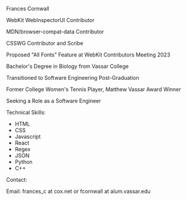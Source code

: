 Frances Cornwall

WebKit WebInspectorUI Contributor

MDN/browser-compat-data Contributor

CSSWG Contributor and Scribe

Proposed "All Fonts" Feature at WebKit Contributors Meeting 2023

Bachelor's Degree in Biology from Vassar College

Transitioned to Software Engineering Post-Graduation

Former College Women's Tennis Player, Matthew Vassar Award Winner

Seeking a Role as a Software Engineer

Technical Skills:

- HTML
- CSS
- Javascript
- React
- Regex
- JSON
- Python
- C++

Contact:

Email: frances_c at cox.net or fcornwall at alum.vassar.edu
